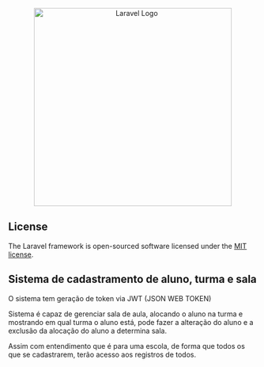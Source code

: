 <p align="center"><a href="https://laravel.com" target="_blank"><img src="https://raw.githubusercontent.com/laravel/art/master/logo-lockup/5%20SVG/2%20CMYK/1%20Full%20Color/laravel-logolockup-cmyk-red.svg" width="400" alt="Laravel Logo"></a></p>



## License

The Laravel framework is open-sourced software licensed under the [MIT license](https://opensource.org/licenses/MIT).


<h2>Sistema de cadastramento de aluno, turma e sala</h2>
<p>O sistema tem geração de token via JWT (JSON WEB TOKEN)</p>
<p>Sistema é capaz de gerenciar sala de aula, alocando o aluno na turma e mostrando em qual turma o aluno está, pode fazer a alteração do aluno e a exclusão da alocação do aluno a determina sala.</p>
<p>Assim com entendimento que é para uma escola, de forma que todos os que se cadastrarem, terão acesso aos registros de todos.</p>

